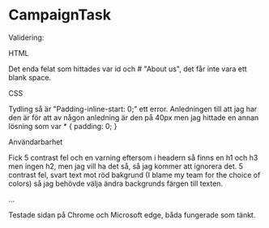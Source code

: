 # CampaignTask

Validering:

HTML

Det enda felat som hittades var id och # "About us", det får inte vara ett blank space.

CSS

Tydling så är "Padding-inline-start: 0;" ett error. Anledningen till att jag har den är för att av någon anledning är den på 40px men jag
hittade en annan lösning som var * { padding: 0; }


Användarbarhet

Fick 5 contrast fel och en varning eftersom i headern så finns en h1 och h3 men ingen h2, men jag vill ha det så, så jag kommer att ignorera det.
5 contrast fel, svart text mot röd bakgrund (I blame my team for the choice of colors) så jag behövde välja ändra backgrunds färgen till texten.

...

Testade sidan på Chrome och Microsoft edge, båda fungerade som tänkt.